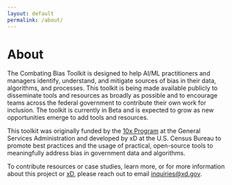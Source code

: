 ```yaml
---
layout: default
permalink: /about/
---
```


# About

The Combating Bias Toolkit is designed to help AI/ML practitioners and managers identify,
understand, and mitigate sources of bias in their data, algorithms, and processes. This toolkit
is being made available publicly to disseminate tools and resources as broadly as possible
and to encourage teams across the federal government to contribute their own work for
inclusion. The toolkit is currently in Beta and is expected to grow as new opportunities emerge
to add tools and resources.

This toolkit was originally funded by the <a href="https://10x.gsa.gov" target="_blank">10x Program</a> at the General Services Administration and developed by xD at the U.S. Census Bureau to promote best practices and the usage of
practical, open-source tools to meaningfully address bias in government data and algorithms.

To contribute resources or case studies, learn more, or for more information about this
project or [xD](https://www.xd.gov), please reach out to email [inquiries@xd.gov](mailto:inquiries@xd.gov).
